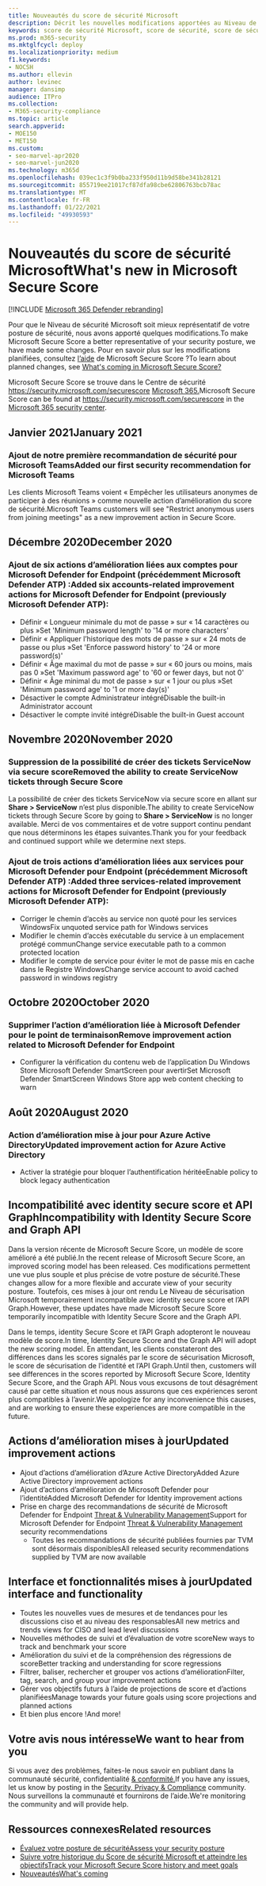 ```yaml
---
title: Nouveautés du score de sécurité Microsoft
description: Décrit les nouvelles modifications apportées au Niveau de sécurité Microsoft dans le Centre de sécurité Microsoft 365.
keywords: score de sécurité Microsoft, score de sécurité, score de sécurité Office 365, score de sécurité Microsoft, Centre de sécurité Microsoft 365
ms.prod: m365-security
ms.mktglfcycl: deploy
ms.localizationpriority: medium
f1.keywords:
- NOCSH
ms.author: ellevin
author: levinec
manager: dansimp
audience: ITPro
ms.collection:
- M365-security-compliance
ms.topic: article
search.appverid:
- MOE150
- MET150
ms.custom:
- seo-marvel-apr2020
- seo-marvel-jun2020
ms.technology: m365d
ms.openlocfilehash: 039ec1c3f9b0ba233f950d11b9d58be341b28121
ms.sourcegitcommit: 855719ee21017cf87dfa98cbe62806763bcb78ac
ms.translationtype: MT
ms.contentlocale: fr-FR
ms.lasthandoff: 01/22/2021
ms.locfileid: "49930593"
---
```

# <a name="whats-new-in-microsoft-secure-score"></a><span data-ttu-id="f7419-104">Nouveautés du score de sécurité Microsoft</span><span class="sxs-lookup"><span data-stu-id="f7419-104">What's new in Microsoft Secure Score</span></span>

[!INCLUDE [Microsoft 365 Defender rebranding](../includes/microsoft-defender.md)]

<span data-ttu-id="f7419-105">Pour que le Niveau de sécurité Microsoft soit mieux représentatif de votre posture de sécurité, nous avons apporté quelques modifications.</span><span class="sxs-lookup"><span data-stu-id="f7419-105">To make Microsoft Secure Score a better representative of your security posture, we have made some changes.</span></span> <span data-ttu-id="f7419-106">Pour en savoir plus sur les modifications planifiées, consultez [l’aide](microsoft-secure-score-whats-coming.md) de Microsoft Secure Score ?</span><span class="sxs-lookup"><span data-stu-id="f7419-106">To learn about planned changes, see [What's coming in Microsoft Secure Score?](microsoft-secure-score-whats-coming.md)</span></span>

<span data-ttu-id="f7419-107">Microsoft Secure Score se trouve dans le Centre de sécurité https://security.microsoft.com/securescore [Microsoft 365.](overview-security-center.md)</span><span class="sxs-lookup"><span data-stu-id="f7419-107">Microsoft Secure Score can be found at https://security.microsoft.com/securescore in the [Microsoft 365 security center](overview-security-center.md).</span></span>

## <a name="january-2021"></a><span data-ttu-id="f7419-108">Janvier 2021</span><span class="sxs-lookup"><span data-stu-id="f7419-108">January 2021</span></span>

### <a name="added-our-first-security-recommendation-for-microsoft-teams"></a><span data-ttu-id="f7419-109">Ajout de notre première recommandation de sécurité pour Microsoft Teams</span><span class="sxs-lookup"><span data-stu-id="f7419-109">Added our first security recommendation for Microsoft Teams</span></span>

<span data-ttu-id="f7419-110">Les clients Microsoft Teams voient « Empêcher les utilisateurs anonymes de participer à des réunions » comme nouvelle action d’amélioration du score de sécurité.</span><span class="sxs-lookup"><span data-stu-id="f7419-110">Microsoft Teams customers will see "Restrict anonymous users from joining meetings" as a new improvement action in Secure Score.</span></span>

## <a name="december-2020"></a><span data-ttu-id="f7419-111">Décembre 2020</span><span class="sxs-lookup"><span data-stu-id="f7419-111">December 2020</span></span>

### <a name="added-six-accounts-related-improvement-actions-for-microsoft-defender-for-endpoint-previously-microsoft-defender-atp"></a><span data-ttu-id="f7419-112">Ajout de six actions d’amélioration liées aux comptes pour Microsoft Defender for Endpoint (précédemment Microsoft Defender ATP) :</span><span class="sxs-lookup"><span data-stu-id="f7419-112">Added six accounts-related improvement actions for Microsoft Defender for Endpoint (previously Microsoft Defender ATP):</span></span>

- <span data-ttu-id="f7419-113">Définir « Longueur minimale du mot de passe » sur « 14 caractères ou plus »</span><span class="sxs-lookup"><span data-stu-id="f7419-113">Set 'Minimum password length' to '14 or more characters'</span></span>
- <span data-ttu-id="f7419-114">Définir « Appliquer l’historique des mots de passe » sur « 24 mots de passe ou plus »</span><span class="sxs-lookup"><span data-stu-id="f7419-114">Set 'Enforce password history' to '24 or more password(s)'</span></span>
- <span data-ttu-id="f7419-115">Définir « Âge maximal du mot de passe » sur « 60 jours ou moins, mais pas 0 »</span><span class="sxs-lookup"><span data-stu-id="f7419-115">Set 'Maximum password age' to '60 or fewer days, but not 0'</span></span>
- <span data-ttu-id="f7419-116">Définir « Âge minimal du mot de passe » sur « 1 jour ou plus »</span><span class="sxs-lookup"><span data-stu-id="f7419-116">Set 'Minimum password age' to '1 or more day(s)'</span></span>
- <span data-ttu-id="f7419-117">Désactiver le compte Administrateur intégré</span><span class="sxs-lookup"><span data-stu-id="f7419-117">Disable the built-in Administrator account</span></span>
- <span data-ttu-id="f7419-118">Désactiver le compte invité intégré</span><span class="sxs-lookup"><span data-stu-id="f7419-118">Disable the built-in Guest account</span></span>

## <a name="november-2020"></a><span data-ttu-id="f7419-119">Novembre 2020</span><span class="sxs-lookup"><span data-stu-id="f7419-119">November 2020</span></span>

### <a name="removed-the-ability-to-create-servicenow-tickets-through-secure-score"></a><span data-ttu-id="f7419-120">Suppression de la possibilité de créer des tickets ServiceNow via secure score</span><span class="sxs-lookup"><span data-stu-id="f7419-120">Removed the ability to create ServiceNow tickets through Secure Score</span></span> 

<span data-ttu-id="f7419-121">La possibilité de créer des tickets ServiceNow via secure score en allant sur **Share > ServiceNow** n’est plus disponible.</span><span class="sxs-lookup"><span data-stu-id="f7419-121">The ability to create ServiceNow tickets through Secure Score by going to **Share > ServiceNow** is no longer available.</span></span> <span data-ttu-id="f7419-122">Merci de vos commentaires et de votre support continu pendant que nous déterminons les étapes suivantes.</span><span class="sxs-lookup"><span data-stu-id="f7419-122">Thank you for your feedback and continued support while we determine next steps.</span></span>

### <a name="added-three-services-related-improvement-actions-for-microsoft-defender-for-endpoint-previously-microsoft-defender-atp"></a><span data-ttu-id="f7419-123">Ajout de trois actions d’amélioration liées aux services pour Microsoft Defender pour Endpoint (précédemment Microsoft Defender ATP) :</span><span class="sxs-lookup"><span data-stu-id="f7419-123">Added three services-related improvement actions for Microsoft Defender for Endpoint (previously Microsoft Defender ATP):</span></span>

- <span data-ttu-id="f7419-124">Corriger le chemin d’accès au service non quoté pour les services Windows</span><span class="sxs-lookup"><span data-stu-id="f7419-124">Fix unquoted service path for Windows services</span></span>
- <span data-ttu-id="f7419-125">Modifier le chemin d’accès exécutable du service à un emplacement protégé commun</span><span class="sxs-lookup"><span data-stu-id="f7419-125">Change service executable path to a common protected location</span></span>
- <span data-ttu-id="f7419-126">Modifier le compte de service pour éviter le mot de passe mis en cache dans le Registre Windows</span><span class="sxs-lookup"><span data-stu-id="f7419-126">Change service account to avoid cached password in windows registry</span></span>

## <a name="october-2020"></a><span data-ttu-id="f7419-127">Octobre 2020</span><span class="sxs-lookup"><span data-stu-id="f7419-127">October 2020</span></span>

### <a name="remove-improvement-action-related-to-microsoft-defender-for-endpoint"></a><span data-ttu-id="f7419-128">Supprimer l’action d’amélioration liée à Microsoft Defender pour le point de terminaison</span><span class="sxs-lookup"><span data-stu-id="f7419-128">Remove improvement action related to Microsoft Defender for Endpoint</span></span>

- <span data-ttu-id="f7419-129">Configurer la vérification du contenu web de l’application Du Windows Store Microsoft Defender SmartScreen pour avertir</span><span class="sxs-lookup"><span data-stu-id="f7419-129">Set Microsoft Defender SmartScreen Windows Store app web content checking to warn</span></span>

## <a name="august-2020"></a><span data-ttu-id="f7419-130">Août 2020</span><span class="sxs-lookup"><span data-stu-id="f7419-130">August 2020</span></span>

### <a name="updated-improvement-action-for-azure-active-directory"></a><span data-ttu-id="f7419-131">Action d’amélioration mise à jour pour Azure Active Directory</span><span class="sxs-lookup"><span data-stu-id="f7419-131">Updated improvement action for Azure Active Directory</span></span>

- <span data-ttu-id="f7419-132">Activer la stratégie pour bloquer l’authentification héritée</span><span class="sxs-lookup"><span data-stu-id="f7419-132">Enable policy to block legacy authentication</span></span>

## <a name="incompatibility-with-identity-secure-score-and-graph-api"></a><span data-ttu-id="f7419-133">Incompatibilité avec identity secure score et API Graph</span><span class="sxs-lookup"><span data-stu-id="f7419-133">Incompatibility with Identity Secure Score and Graph API</span></span>

<span data-ttu-id="f7419-134">Dans la version récente de Microsoft Secure Score, un modèle de score amélioré a été publié.</span><span class="sxs-lookup"><span data-stu-id="f7419-134">In the recent release of Microsoft Secure Score, an improved scoring model has been released.</span></span> <span data-ttu-id="f7419-135">Ces modifications permettent une vue plus souple et plus précise de votre posture de sécurité.</span><span class="sxs-lookup"><span data-stu-id="f7419-135">These changes allow for a more flexible and accurate view of your security posture.</span></span> <span data-ttu-id="f7419-136">Toutefois, ces mises à jour ont rendu Le Niveau de sécurisation Microsoft temporairement incompatible avec identity secure score et l’API Graph.</span><span class="sxs-lookup"><span data-stu-id="f7419-136">However, these updates have made Microsoft Secure Score temporarily incompatible with Identity Secure Score and the Graph API.</span></span>

<span data-ttu-id="f7419-137">Dans le temps, identity Secure Score et l’API Graph adopteront le nouveau modèle de score.</span><span class="sxs-lookup"><span data-stu-id="f7419-137">In time, Identity Secure Score and the Graph API will adopt the new scoring model.</span></span> <span data-ttu-id="f7419-138">En attendant, les clients constateront des différences dans les scores signalés par le score de sécurisation Microsoft, le score de sécurisation de l’identité et l’API Graph.</span><span class="sxs-lookup"><span data-stu-id="f7419-138">Until then, customers will see differences in the scores reported by Microsoft Secure Score, Identity Secure Score, and the Graph API.</span></span> <span data-ttu-id="f7419-139">Nous vous excusons de tout désagrément causé par cette situation et nous nous assurons que ces expériences seront plus compatibles à l’avenir.</span><span class="sxs-lookup"><span data-stu-id="f7419-139">We apologize for any inconvenience this causes, and are working to ensure these experiences are more compatible in the future.</span></span>

## <a name="updated-improvement-actions"></a><span data-ttu-id="f7419-140">Actions d’amélioration mises à jour</span><span class="sxs-lookup"><span data-stu-id="f7419-140">Updated improvement actions</span></span>

- <span data-ttu-id="f7419-141">Ajout d’actions d’amélioration d’Azure Active Directory</span><span class="sxs-lookup"><span data-stu-id="f7419-141">Added Azure Active Directory improvement actions</span></span>
- <span data-ttu-id="f7419-142">Ajout d’actions d’amélioration de Microsoft Defender pour l’identité</span><span class="sxs-lookup"><span data-stu-id="f7419-142">Added Microsoft Defender for Identity improvement actions</span></span>
- <span data-ttu-id="f7419-143">Prise en charge des recommandations de sécurité de Microsoft Defender for Endpoint [Threat & Vulnerability Management](https://docs.microsoft.com/windows/security/threat-protection/microsoft-defender-atp/next-gen-threat-and-vuln-mgt)</span><span class="sxs-lookup"><span data-stu-id="f7419-143">Support for Microsoft Defender for Endpoint [Threat & Vulnerability Management](https://docs.microsoft.com/windows/security/threat-protection/microsoft-defender-atp/next-gen-threat-and-vuln-mgt) security recommendations</span></span>
    - <span data-ttu-id="f7419-144">Toutes les recommandations de sécurité publiées fournies par TVM sont désormais disponibles</span><span class="sxs-lookup"><span data-stu-id="f7419-144">All released security recommendations supplied by TVM are now available</span></span>

## <a name="updated-interface-and-functionality"></a><span data-ttu-id="f7419-145">Interface et fonctionnalités mises à jour</span><span class="sxs-lookup"><span data-stu-id="f7419-145">Updated interface and functionality</span></span>

* <span data-ttu-id="f7419-146">Toutes les nouvelles vues de mesures et de tendances pour les discussions ciso et au niveau des responsables</span><span class="sxs-lookup"><span data-stu-id="f7419-146">All new metrics and trends views for CISO and lead level discussions</span></span>
* <span data-ttu-id="f7419-147">Nouvelles méthodes de suivi et d’évaluation de votre score</span><span class="sxs-lookup"><span data-stu-id="f7419-147">New ways to track and benchmark your score</span></span>
* <span data-ttu-id="f7419-148">Amélioration du suivi et de la compréhension des régressions de score</span><span class="sxs-lookup"><span data-stu-id="f7419-148">Better tracking and understanding for score regressions</span></span>
* <span data-ttu-id="f7419-149">Filtrer, baliser, rechercher et grouper vos actions d’amélioration</span><span class="sxs-lookup"><span data-stu-id="f7419-149">Filter, tag, search, and group your improvement actions</span></span>
* <span data-ttu-id="f7419-150">Gérer vos objectifs futurs à l’aide de projections de score et d’actions planifiées</span><span class="sxs-lookup"><span data-stu-id="f7419-150">Manage towards your future goals using score projections and planned actions</span></span>
* <span data-ttu-id="f7419-151">Et bien plus encore !</span><span class="sxs-lookup"><span data-stu-id="f7419-151">And more!</span></span>

## <a name="we-want-to-hear-from-you"></a><span data-ttu-id="f7419-152">Votre avis nous intéresse</span><span class="sxs-lookup"><span data-stu-id="f7419-152">We want to hear from you</span></span>

<span data-ttu-id="f7419-153">Si vous avez des problèmes, faites-le nous savoir en publiant dans la communauté sécurité, confidentialité [& conformité.](https://techcommunity.microsoft.com/t5/Security-Privacy-Compliance/bd-p/security_privacy)</span><span class="sxs-lookup"><span data-stu-id="f7419-153">If you have any issues, let us know by posting in the [Security, Privacy & Compliance](https://techcommunity.microsoft.com/t5/Security-Privacy-Compliance/bd-p/security_privacy) community.</span></span> <span data-ttu-id="f7419-154">Nous surveillons la communauté et fournirons de l’aide.</span><span class="sxs-lookup"><span data-stu-id="f7419-154">We're monitoring the community and will provide help.</span></span>

## <a name="related-resources"></a><span data-ttu-id="f7419-155">Ressources connexes</span><span class="sxs-lookup"><span data-stu-id="f7419-155">Related resources</span></span>

- [<span data-ttu-id="f7419-156">Évaluez votre posture de sécurité</span><span class="sxs-lookup"><span data-stu-id="f7419-156">Assess your security posture</span></span>](microsoft-secure-score-improvement-actions.md)
- [<span data-ttu-id="f7419-157">Suivre votre historique du Score de sécurité Microsoft et atteindre les objectifs</span><span class="sxs-lookup"><span data-stu-id="f7419-157">Track your Microsoft Secure Score history and meet goals</span></span>](microsoft-secure-score-history-metrics-trends.md)
- [<span data-ttu-id="f7419-158">Nouveautés</span><span class="sxs-lookup"><span data-stu-id="f7419-158">What's coming</span></span>](microsoft-secure-score-whats-coming.md)
